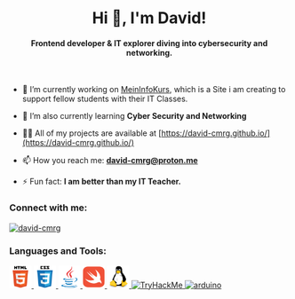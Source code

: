 <h1 align="center">Hi 👋, I'm David!</h1>
<h4 align="center">Frontend developer & IT explorer diving into cybersecurity and networking.</h4><br/>

- 🔭 I’m currently working on [MeinInfoKurs](https://david-cmrg.github.io/MeinInfoKurs/V2/), which is a Site i am creating to support fellow students with their IT Classes.

- 🌱 I’m also currently learning **Cyber Security and Networking**

- 👨‍💻 All of my projects are available at [https://david-cmrg.github.io/](https://david-cmrg.github.io/)

- 📫 How you reach me: **david-cmrg@proton.me**

- ⚡ Fun fact: **I am better than my IT Teacher.**

<h3 align="left">Connect with me:</h3>
<p align="left">
<a href="https://linkedin.com/in/david-cmrg" target="blank"><img align="center" src="https://raw.githubusercontent.com/rahuldkjain/github-profile-readme-generator/master/src/images/icons/Social/linked-in-alt.svg" alt="david-cmrg" height="30" width="40" /></a>
</p>

<h3 align="left">Languages and Tools:</h3>
<p align="left"> 
<a href="https://www.w3.org/html/" target="_blank" rel="noreferrer"> <img src="https://raw.githubusercontent.com/devicons/devicon/master/icons/html5/html5-original-wordmark.svg" alt="html5" width="40" height="40"/> </a> 
<a href="https://www.w3schools.com/css/" target="_blank" rel="noreferrer"> <img src="https://raw.githubusercontent.com/devicons/devicon/master/icons/css3/css3-original-wordmark.svg" alt="css3" width="40" height="40"/> </a> 
<a href="https://www.java.com" target="_blank" rel="noreferrer"> <img src="https://raw.githubusercontent.com/devicons/devicon/master/icons/java/java-original.svg" alt="java" width="40" height="40"/> </a> 
<a href="https://developer.apple.com/swift/" target="_blank" rel="noreferrer"> <img src="https://raw.githubusercontent.com/devicons/devicon/master/icons/swift/swift-original.svg" alt="swift" width="40" height="40"/>
<a href="https://www.linux.org/" target="_blank" rel="noreferrer"> <img src="https://raw.githubusercontent.com/devicons/devicon/master/icons/linux/linux-original.svg" alt="linux" width="40" height="40"/> </a> 
<a href="https://tryhackme.com/p/David.cmrg" target="_blank" rel="noreferrer"> <img src="https://tryhackme.com/favicon.svg" alt="TryHackMe" width="40" height="40"/> </a> 
<a href="https://www.arduino.cc/" target="_blank" rel="noreferrer"> <img src="https://cdn.worldvectorlogo.com/logos/arduino-1.svg" alt="arduino" width="40" height="40"/> </a>
</p>
<br/>
